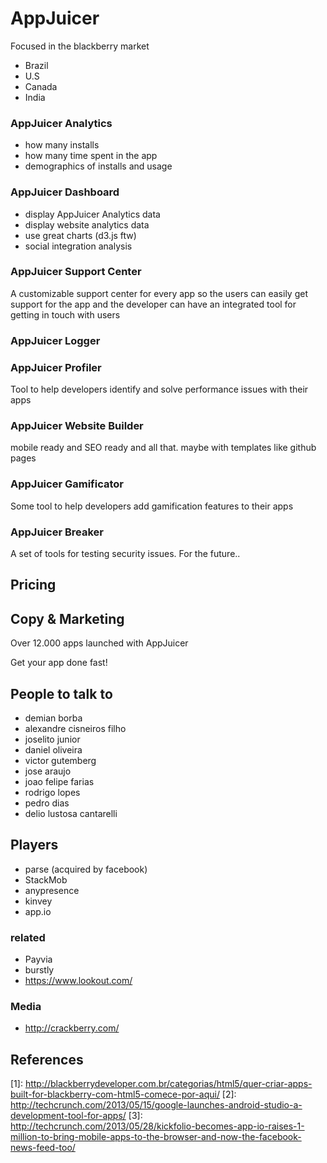 # AppJuicer

Focused in the blackberry market

* Brazil
* U.S
* Canada
* India

### AppJuicer Analytics

* how many installs
* how many time spent in the app
* demographics of installs and usage

### AppJuicer Dashboard

* display AppJuicer Analytics data
* display website analytics data
* use great charts (d3.js ftw)
* social integration analysis

### AppJuicer Support Center

A customizable support center for every app so the users can easily get support
for the app and the developer can have an integrated tool for getting in touch with users

### AppJuicer Logger

### AppJuicer Profiler

Tool to help developers identify and solve performance issues with their apps

### AppJuicer Website Builder

mobile ready and SEO ready and all that. maybe with templates like github pages

### AppJuicer Gamificator

Some tool to help developers add gamification features to their apps

### AppJuicer Breaker

A set of tools for testing security issues. For the future..

## Pricing

## Copy & Marketing

Over 12.000 apps launched with AppJuicer

Get your app done fast!

## People to talk to

* demian borba
* alexandre cisneiros filho
* joselito junior
* daniel oliveira
* victor gutemberg
* jose araujo
* joao felipe farias
* rodrigo lopes
* pedro dias
* delio lustosa cantarelli

## Players

* parse (acquired by facebook)
* StackMob
* anypresence
* kinvey
* app.io

### related

* Payvia
* burstly
* https://www.lookout.com/

### Media

* http://crackberry.com/

## References

[1]\: http://blackberrydeveloper.com.br/categorias/html5/quer-criar-apps-built-for-blackberry-com-html5-comece-por-aqui/
[2]\: http://techcrunch.com/2013/05/15/google-launches-android-studio-a-development-tool-for-apps/
[3]\: http://techcrunch.com/2013/05/28/kickfolio-becomes-app-io-raises-1-million-to-bring-mobile-apps-to-the-browser-and-now-the-facebook-news-feed-too/
